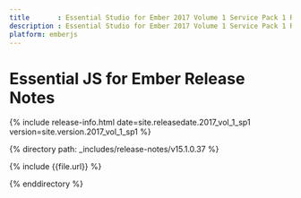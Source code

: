 ```yaml
---
title		: Essential Studio for Ember 2017 Volume 1 Service Pack 1 Release Notes
description	: Essential Studio for Ember 2017 Volume 1 Service Pack 1 Release Notes
platform: emberjs
---
```


# Essential JS for Ember Release Notes

{% include release-info.html date=site.releasedate.2017_vol_1_sp1 version=site.version.2017_vol_1_sp1 %} 

{% directory path: _includes/release-notes/v15.1.0.37 %}

{% include {{file.url}} %}

{% enddirectory %}